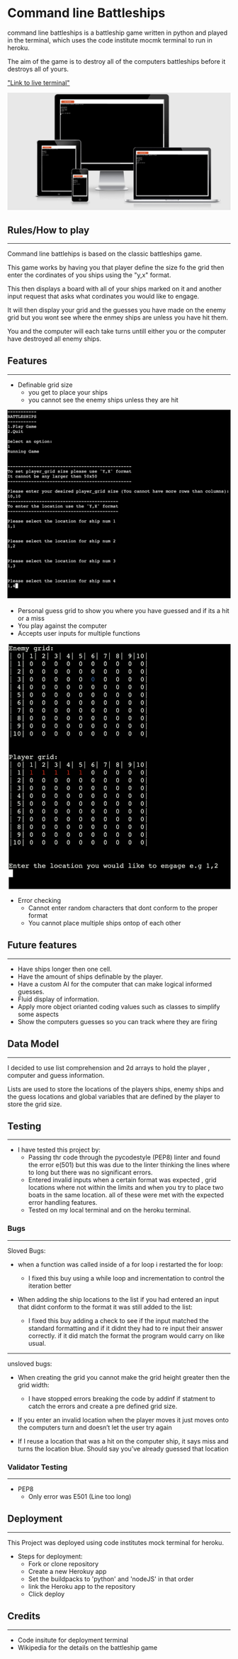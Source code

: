 # Command line Battleships

command line battleships is a battleship game written in python and played in the terminal, which uses the code institute mocmk terminal to run
in heroku.

The aim of the game is to destroy all of the computers battleships before it destroys all of yours.

["Link to live terminal"](https://cdbattleships.herokuapp.com/)

![how it looks on a web page](images\web_page_image.png)

## Rules/How to play
---
Command line battlehips is based on the classic battleships game.

This game works by having you that player define the size fo the grid 
then enter the cordinates of you ships using the "y,x" format.

This then displays a board with all of your ships marked on it and 
another input request that asks what cordinates you would like to engage.

It will then display your grid and the guesses you have made on the enemy grid 
but you wont see where the enmey ships are unless you have hit them.

You and the computer will each take turns untill either you or the computer
have destroyed all enemy ships.

## Features
---
- Definable grid size
    - you get to place your ships
    - you cannot see the enemy ships unless they are hit

![Definable grid and ship location](images\grid_and_ship.png)

- Personal guess grid to show you where you have guessed and if its a hit or a miss
- You play against the computer 
- Accepts user inputs for multiple functions

![player and guess grid](images\player_and_guess_enemy_grid.png)

- Error checking
    - Cannot enter random characters that dont conform to the proper format
    - You cannot place multiple ships ontop of each other


## Future features
---
- Have ships longer then one cell.
- Have the amount of ships definable by the player.
- Have a custom AI for the computer that can make logical informed guesses.
- Fluid display of information.
- Apply more object orianted coding values such as classes to simplify some aspects
- Show the computers guesses so you can track where they are firing


## Data Model
---
I decided to use list comprehension and 2d arrays to hold the player , computer and guess information.

Lists are used to store the locations of the players ships, enemy ships and the guess locations  and global variables that are defined 
by the player to store the grid size.

## Testing
---
- I have tested this project by:
    - Passing thr code through the pycodestyle (PEP8) linter and found the error e(501) but this was due to 
    the linter thinking the lines where to long but there was no significant errors.
    - Entered invalid inputs when a certain format was expected , grid locations where not within the limits and when you try to place two boats in 
    the same location. all of these were met with the expected error handling features.
    - Tested on my local terminal and on the heroku terminal.

### Bugs
---
Sloved Bugs:
- when a function was called inside of a for loop i restarted the for loop:
    - I fixed this buy using a while loop and incrementation to control the iteration better

- When adding the ship locations to the list if you had entered an input that didnt conform to the format it was still added to the list:
    - I fixed this buy adding a check to see if the input matched the standard formatting and if it didnt they had to re input their 
    answer correctly. if it did match the format the program would carry on like usual.
---
unsloved bugs:
- When creating the grid you cannot make the grid height greater then the grid width:
    - I have stopped errors breaking the code by addinf if statment to catch the errors and create a pre defined grid size.

- If you enter an invalid location when the player moves it just moves onto the computers turn and doesn’t let the user try again   

- If I reuse a location that was a hit on the computer ship, it says miss and turns the location blue. Should say you’ve already guessed that location

### Validator Testing
---
- PEP8
    - Only error was E501 (Line too long)

## Deployment
---
This Project was deployed using code institutes mock terminal for heroku.
- Steps for deployment:
    - Fork or clone repository
    - Create a new Herokuy app
    - Set the buildpacks to 'python' and 'nodeJS' in that order
    - link the Heroku app to the repository
    - Click deploy

## Credits
---
- Code insitute for deployment terminal
- Wikipedia for the details on the battleship game